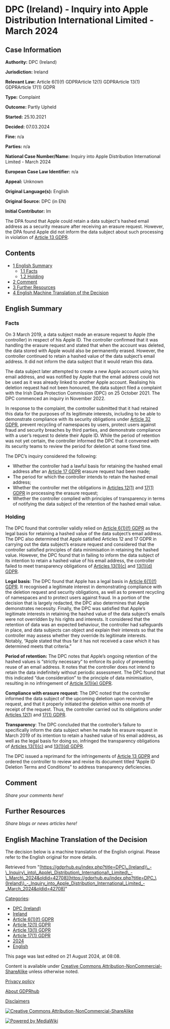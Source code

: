 # DPC (Ireland) - Inquiry into Apple Distribution International Limited - March 2024

## Case Information

**Authority:** DPC (Ireland)

**Jurisdiction:** Ireland

**Relevant Law:** Article 6(1)(f) GDPRArticle 12(1) GDPRArticle 13(1) GDPRArticle 17(1) GDPR

**Type:** Complaint

**Outcome:** Partly Upheld

**Started:** 25.10.2021

**Decided:** 07.03.2024

**Fine:** n/a

**Parties:** n/a

**National Case Number/Name:** Inquiry into Apple Distribution International Limited - March 2024

**European Case Law Identifier:** n/a

**Appeal:** Unknown

**Original Language(s):** English

**Original Source:** DPC (in EN)

**Initial Contributor:** lm

The DPA found that Apple could retain a data subject's hashed email address as a security measure after receiving an erasure request. However, the DPA found Apple did not inform the data subject about such processing in violation of [Article 13 GDPR](/index.php?title=Article_13_GDPR "Article 13 GDPR").

## Contents

*   [1 English Summary](#English_Summary)
    *   [1.1 Facts](#Facts)
    *   [1.2 Holding](#Holding)
*   [2 Comment](#Comment)
*   [3 Further Resources](#Further_Resources)
*   [4 English Machine Translation of the Decision](#English_Machine_Translation_of_the_Decision)

## English Summary

### Facts

On 3 March 2019, a data subject made an erasure request to Apple (the controller) in respect of his Apple ID. The controller confirmed that it was handling the erasure request and stated that when the account was deleted, the data stored with Apple would also be permanently erased. However, the controller continued to retain a hashed value of the data subject’s email address. It did not inform the data subject that it would retain this data.

The data subject later attempted to create a new Apple account using his email address, and was notified by Apple that the email address could not be used as it was already linked to another Apple account. Realising his deletion request had not been honoured, the data subject filed a complaint with the Irish Data Protection Commission (DPC) on 25 October 2021. The DPC commenced an inquiry in November 2022.

In response to the complaint, the controller submitted that it had retained this data for the purposes of its legitimate interests, including to be able to demonstrate compliance with its security obligations under [Article 32 GDPR](/index.php?title=Article_32_GDPR "Article 32 GDPR"), prevent recycling of namespaces by users, protect users against fraud and security breaches by third parties, and demonstrate compliance with a user’s request to delete their Apple ID. While the period of retention was not yet certain, the controller informed the DPC that it convened with its security teams to review the period for deletion at some fixed time.

The DPC’s inquiry considered the following:

*   Whether the controller had a lawful basis for retaining the hashed email address after an [Article 17 GDPR](/index.php?title=Article_17_GDPR "Article 17 GDPR") erasure request had been made;
*   The period for which the controller intends to retain the hashed email address;
*   Whether the controller met the obligations in [Articles 12(1)](/index.php?title=Article_12_GDPR#1 "Article 12 GDPR") and [17(1) GDPR](/index.php?title=Article_17_GDPR "Article 17 GDPR") in processing the erasure request;
*   Whether the controller complied with principles of transparency in terms of notifying the data subject of the retention of the hashed email value.

### Holding

The DPC found that controller validly relied on [Article 6(1)(f) GDPR](/index.php?title=Article_6_GDPR#1f "Article 6 GDPR") as the legal basis for retaining a hashed value of the data subject’s email address. The DPC also determined that Apple satisfied Articles 12 and 17 GDPR in carrying out the data subject’s erasure request and considered that the controller satisfied principles of data minimisation in retaining the hashed value. However, the DPC found that in failing to inform the data subject of its intention to retain a hashed value of his email address, the controller failed to meet transparency obligations of [Articles 13(1)(c)](/index.php?title=Article_13_GDPR#1c "Article 13 GDPR") and [13(1)(d) GDPR](/index.php?title=Article_13_GDPR#1d "Article 13 GDPR").

**Legal basis**: The DPC found that Apple has a legal basis in [Article 6(1)(f) GDPR](/index.php?title=Article_6_GDPR#1f "Article 6 GDPR"). It recognised a legitimate interest in demonstrating compliance with the deletion request and security obligations, as well as to prevent recycling of namespaces and to protect users against fraud. In a portion of the decision that is largely redacted, the DPC also determines that Apple demonstrates necessity. Finally, the DPC was satisfied that Apple’s legitimate interests in retaining the hashed value of the data subject’s emails were not overridden by his rights and interests. It considered that the retention of data was an expected behaviour, the controller had safeguards in place, and data subjects can object and explain their interests so that the controller may assess whether they override its legitimate interests. Notably, “Apple stated that thus far it has not received a case which it has determined meets that criteria.”

**Period of retention:** The DPC notes that Apple’s ongoing retention of the hashed values is “strictly necessary” to enforce its policy of preventing reuse of an email address. It notes that the controller does not intend to retain the data indefinitely without periodic assessment. The DPC found that this indicated “due consideration” to the principle of data minimisation, resulting in no infringement of [Article 5(1)(e) GDPR](/index.php?title=Article_5_GDPR#1e "Article 5 GDPR").

**Compliance with erasure request:** The DPC noted that the controller informed the data subject of the upcoming deletion upon receiving the request, and that it properly initiated the deletion within one month of receipt of the request. Thus, the controller carried out its obligations under [Articles 12(1)](/index.php?title=Article_12_GDPR#1 "Article 12 GDPR") and [17(1) GDPR](/index.php?title=Article_17_GDPR "Article 17 GDPR").

**Transparency**: The DPC concluded that the controller’s failure to specifically inform the data subject when he made his erasure request in March 2019 of its intention to retain a hashed value of his email address, as well as the legal basis for doing so, infringed the transparency obligations of [Articles 13(1)(c)](/index.php?title=Article_13_GDPR#1c "Article 13 GDPR") and [13(1)(d) GDPR](/index.php?title=Article_13_GDPR#1d "Article 13 GDPR").

The DPC issued a reprimand for the infringements of [Article 13 GDPR](/index.php?title=Article_13_GDPR "Article 13 GDPR") and ordered the controller to review and revise its document titled “Apple ID Deletion Terms and Conditions” to address transparency deficiencies.

## Comment

_Share your comments here!_

## Further Resources

_Share blogs or news articles here!_

## English Machine Translation of the Decision

The decision below is a machine translation of the English original. Please refer to the English original for more details.

Retrieved from "[https://gdprhub.eu/index.php?title=DPC\_(Ireland)\_-\_Inquiry\_into\_Apple\_Distribution\_International\_Limited\_-\_March\_2024&oldid=42708](https://gdprhub.eu/index.php?title=DPC_\(Ireland\)_-_Inquiry_into_Apple_Distribution_International_Limited_-_March_2024&oldid=42708)"

[Categories](/index.php?title=Special:Categories "Special:Categories"):

*   [DPC (Ireland)](/index.php?title=Category:DPC_\(Ireland\) "Category:DPC (Ireland)")
*   [Ireland](/index.php?title=Category:Ireland "Category:Ireland")
*   [Article 6(1)(f) GDPR](/index.php?title=Category:Article_6\(1\)\(f\)_GDPR "Category:Article 6(1)(f) GDPR")
*   [Article 12(1) GDPR](/index.php?title=Category:Article_12\(1\)_GDPR "Category:Article 12(1) GDPR")
*   [Article 13(1) GDPR](/index.php?title=Category:Article_13\(1\)_GDPR "Category:Article 13(1) GDPR")
*   [Article 17(1) GDPR](/index.php?title=Category:Article_17\(1\)_GDPR "Category:Article 17(1) GDPR")
*   [2024](/index.php?title=Category:2024 "Category:2024")
*   [English](/index.php?title=Category:English "Category:English")

This page was last edited on 21 August 2024, at 08:08.

Content is available under [Creative Commons Attribution-NonCommercial-ShareAlike](https://creativecommons.org/licenses/by-nc-sa/4.0/) unless otherwise noted.

[Privacy policy](/index.php?title=GDPRhub:Privacy_policy)

[About GDPRhub](/index.php?title=GDPRhub:About)

[Disclaimers](/index.php?title=GDPRhub:General_disclaimer)

[![Creative Commons Attribution-NonCommercial-ShareAlike](/resources/assets/licenses/cc-by-nc-sa.png)](https://creativecommons.org/licenses/by-nc-sa/4.0/)

[![Powered by MediaWiki](/resources/assets/poweredby_mediawiki_88x31.png)](https://www.mediawiki.org/)